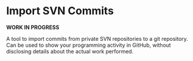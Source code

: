 # Import SVN Commits

**WORK IN PROGRESS**

A tool to import commits from private SVN repositories to a git repository.
Can be used to show your programming activity in GitHub, without disclosing 
details about the actual work performed.
